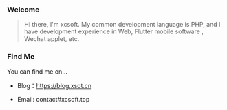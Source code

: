 ### Welcome

> Hi there, I'm xcsoft. My common development language is PHP, and I have development experience in Web, Flutter mobile software , Wechat applet, etc. 

### Find Me

You can find me on...

  - Blog：https://blog.xsot.cn

  - Email: contact#xcsoft.top
